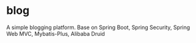 # blog
 A simple blogging platform. Base on Spring Boot, Spring Security, Spring Web MVC, Mybatis-Plus, Alibaba Druid
